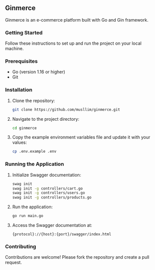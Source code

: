## Ginmerce

Ginmerce is an e-commerce platform built with Go and Gin framework.

### Getting Started

Follow these instructions to set up and run the project on your local machine.

### Prerequisites

- Go (version 1.16 or higher)
- Git

### Installation

1. Clone the repository:
    ```sh
    git clone https://github.com/musllim/ginmerce.git
    ```

2. Navigate to the project directory:
    ```sh
    cd ginmerce
    ```

3. Copy the example environment variables file and update it with your values:
    ```sh
    cp .env.example .env
    ```

### Running the Application

1. Initialize Swagger documentation:
    ```sh
    swag init
    swag init -g controllers/cart.go
    swag init -g controllers/users.go
    swag init -g controllers/products.go
    ```

2. Run the application:
    ```sh
    go run main.go
    ```

3. Access the Swagger documentation at:
    ```
    {protocol}://{host}:{port}/swagger/index.html
    ```

### Contributing

Contributions are welcome! Please fork the repository and create a pull request.
